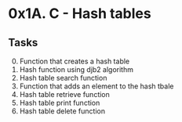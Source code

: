# 0x1A. C - Hash tables
## Tasks
0. Function that creates a hash table
1. Hash function using djb2 algorithm
2. Hash table search function
3. Function that adds an element to the hash tbale
4. Hash table retrieve function
5. Hash table print function
6. Hash table delete function
